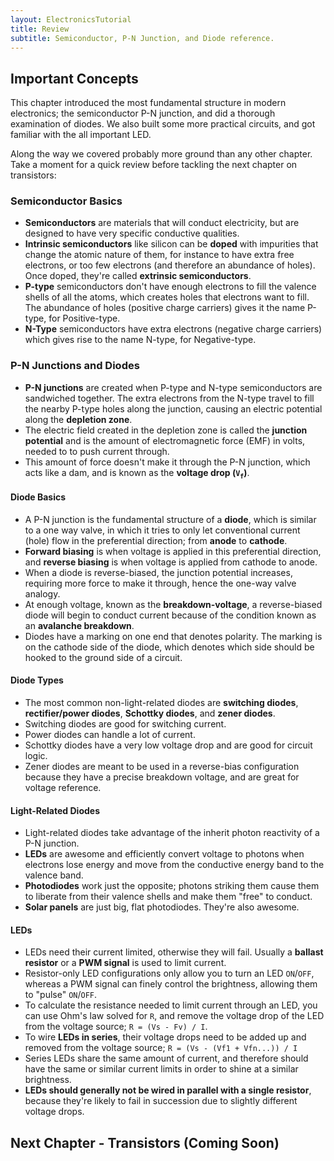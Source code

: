 ```yaml
---
layout: ElectronicsTutorial
title: Review
subtitle: Semiconductor, P-N Junction, and Diode reference.
---
```


## Important Concepts

This chapter introduced the most fundamental structure in modern electronics; the semiconductor P-N junction, and did a thorough examination of diodes. We also built some more practical circuits, and got familiar with the all important LED.

Along the way we covered probably more ground than any other chapter. Take a moment for a quick review before tackling the next chapter on transistors:


### Semiconductor Basics

 * **Semiconductors** are materials that will conduct electricity, but are designed to have very specific conductive qualities.
 * **Intrinsic semiconductors** like silicon can be **doped** with impurities that change the atomic nature of them, for instance to have extra free electrons, or too few electrons (and therefore an abundance of holes). Once doped, they're called **extrinsic semiconductors**.
 * **P-type** semiconductors don't have enough electrons to fill the valence shells of all the atoms, which creates holes that electrons want to fill. The abundance of holes (positive charge carriers) gives it the name P-type, for Positive-type.
 * **N-Type** semiconductors have extra electrons (negative charge carriers) which gives rise to the name N-type, for Negative-type.

### P-N Junctions and Diodes

 * **P-N junctions** are created when P-type and N-type semiconductors are sandwiched together. The extra electrons from the N-type travel to fill the nearby P-type holes along the junction, causing an electric potential along the **depletion zone**.
 * The electric field created in the depletion zone is called the **junction potential** and is the amount of electromagnetic force (EMF) in volts, needed to to push current through.
 * This amount of force doesn't make it through the P-N junction, which acts like a dam, and is known as the **voltage drop (`V`<sub>`f`</sub>)**.

#### Diode Basics
 
 * A P-N junction is the fundamental structure of a **diode**, which is similar to a one way valve, in which it tries to only let conventional current (hole) flow in the preferential direction; from **anode** to **cathode**.
 * **Forward biasing** is when voltage is applied in this preferential direction, and **reverse biasing** is when voltage is applied from cathode to anode.
 * When a diode is reverse-biased, the junction potential increases, requiring more force to make it through, hence the one-way valve analogy.
 * At enough voltage, known as the **breakdown-voltage**, a reverse-biased diode will begin to conduct current because of the condition known as an **avalanche breakdown**.
 * Diodes have a marking on one end that denotes polarity. The marking is on the cathode side of the diode, which denotes which side should be hooked to the ground side of a circuit.

#### Diode Types

 * The most common non-light-related diodes are **switching diodes**, **rectifier/power diodes**, **Schottky diodes**, and **zener diodes**.
 * Switching diodes are good for switching current.
 * Power diodes can handle a lot of current.
 * Schottky diodes have a very low voltage drop and are good for circuit logic.
 * Zener diodes are meant to be used in a reverse-bias configuration because they have a precise breakdown voltage, and are great for voltage reference.

#### Light-Related Diodes

 * Light-related diodes take advantage of the inherit photon reactivity of a P-N junction.
 * **LEDs** are awesome and efficiently convert voltage to photons when electrons lose energy and move from the conductive energy band to the valence band.
 * **Photodiodes** work just the opposite; photons striking them cause them to liberate from their valence shells and make them "free" to conduct.
 * **Solar panels** are just big, flat photodiodes. They're also awesome.

#### LEDs

 * LEDs need their current limited, otherwise they will fail. Usually a **ballast resistor** or a **PWM signal** is used to limit current.
 * Resistor-only LED configurations only allow you to turn an LED `ON`/`OFF`, whereas a PWM signal can finely control the brightness, allowing them to "pulse" `ON`/`OFF`.
 * To calculate the resistance needed to limit current through an LED, you can use Ohm's law solved for `R`, and remove the voltage drop of the LED from the voltage source; `R = (Vs - Fv) / I`.
 * To wire **LEDs in series**, their voltage drops need to be added up and removed from the voltage source; `R = (Vs - (Vf1 + Vfn...)) / I`
 * Series LEDs share the same amount of current, and therefore should have the same or similar current limits in order to shine at a similar brightness.
 * **LEDs should generally not be wired in parallel with a single resistor**, because they're likely to fail in succession due to slightly different voltage drops.

## Next Chapter - Transistors (Coming Soon)